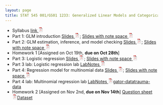 ```yaml
---
layout: page
title: STAT 545 001/GS01 1233: Generalized Linear Models and Categorical Data Analysis (Fall 2022, Part II)
---
```


- Syllabus [link ![link](./assets/pics/pdf-icon.png)](./STAT545/stat545_2022_syllabus.pdf)
- Part 1: GLM introduction [Slides ![Slides](./assets/pics/pdf-icon.png)](./STAT545/GLM_PartII_1.pdf); [Slides with note space ![Slides with note space](./assets/pics/pdf-icon.png)](./STAT545/GLM_PartII_1_withNoteSpace.pdf)
- Part 2: GLM estimation, inference, and model checking [Slides ![Slides](./assets/pics/pdf-icon.png)](./STAT545/GLM_PartII_2.pdf); [Slides with note space ![Slides with note space](./assets/pics/pdf-icon.png)](./STAT545/GLM_PartII_2_withNoteSpace.pdf)
- Homework 1 [Assigned on Oct 19th, **due on Oct 28th**]
- Part 3: Logistic regression [Slides ![Slides](./assets/pics/pdf-icon.png)](./STAT545/GLM_PartII_3.pdf); [Slides with note space ![Slides with note space](./assets/pics/pdf-icon.png)](./STAT545/GLM_PartII_3_withNoteSpace.pdf)
- Part 3 lab: Logistic regression lab [LabNotes ![LabNotes](./assets/pics/pdf-icon.png)](./STAT545/LogisticRegression_lab.html)
- Part 4: Regression model for multinomial data [Slides ![Slides](./assets/pics/pdf-icon.png)](./STAT545/GLM_PartII_4.pdf); [Slides with note space ![Slides with note space](./assets/pics/pdf-icon.png)](./STAT545/GLM_PartII_4_withNoteSpace.pdf)
- Part 4 lab: Multinomial regression lab [LabNotes ![LabNotes](./assets/pics/pdf-icon.png)](./STAT545/ModelsForMultivariateData_lab.html)[gator-data](./STAT545/gator.txt)[trauma-data](./STAT545/trauma.txt)
- Homework 2 [Assigned on Nov 2nd, **due on Nov 14th**] [Question sheet ![Question sheet](./assets/pics/pdf-icon.png)](./STAT545/Stat545-Part2-HW2.pdf)[Dataset](./STAT545/basketball.csv)

<!--
- Lecture 3 [link ![Lec1](./assets/pics/pdf-icon.png)](Lecture_3_clust.pdf)
- Lecture 4 [link ![Lec1](./assets/pics/pdf-icon.png)](Lecture_4_fim.pdf)
- Lecture 5 [link ![Lec1](./assets/pics/pdf-icon.png)](Lecture_5_fund_sup.pdf)
- Lecture 6 [link ![Lec1](./assets/pics/pdf-icon.png)](Lecture_6_basic_class.pdf)
- Lecture 7 [link ![Lec1](./assets/pics/pdf-icon.png)](Lecture_7_reg.pdf)
  - midterm [link ![Lec1](./assets/pics/pdf-icon.png)](document.pdf) 
- Lecture 8 [link ![Lec1](./assets/pics/pdf-icon.png)](Lecture_8_CV_boots.pdf)
- Lecture 9 [link ![Lec1](./assets/pics/pdf-icon.png)](Lecture_9_tree.pdf)
- Lecture 10 [link ![Lec1](./assets/pics/pdf-icon.png)](Lecture_10_SVM.pdf)
- Lecture 11 [link ![Lec1](./assets/pics/pdf-icon.png)](Lecture_11_NN_DL.pdf)
- Lecture 12 [link ![Lec1](./assets/pics/pdf-icon.png)](Lecture_12_utils.pdf)
- Lecture 13 [link ![Lec1](./assets/pics/pdf-icon.png)](Lecture_13_gsp.pdf)-->


